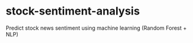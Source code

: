 # stock-sentiment-analysis
Predict stock news sentiment using machine learning (Random Forest + NLP)
